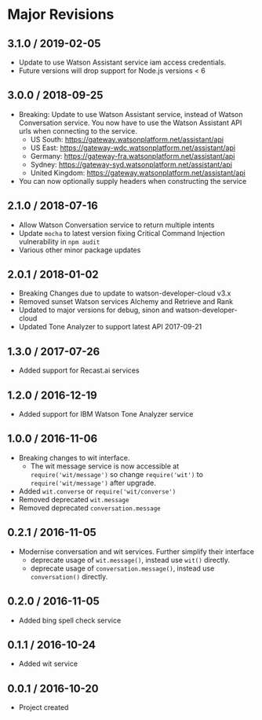 Major Revisions
===============

3.1.0 / 2019-02-05
------------------
- Update to use Watson Assistant service iam access credentials.
- Future versions will drop support for Node.js versions < 6


3.0.0 / 2018-09-25
------------------
- Breaking: Update to use Watson Assistant service, instead of Watson Conversation service.
  You now have to use the Watson Assistant API urls when connecting to the service.
  - US South: https://gateway.watsonplatform.net/assistant/api
  - US East: https://gateway-wdc.watsonplatform.net/assistant/api
  - Germany: https://gateway-fra.watsonplatform.net/assistant/api
  - Sydney: https://gateway-syd.watsonplatform.net/assistant/api
  - United Kingdom: https://gateway.watsonplatform.net/assistant/api
- You can now optionally supply headers when constructing the service


2.1.0 / 2018-07-16
------------------

- Allow Watson Conversation service to return multiple intents
- Update `mocha` to latest version fixing Critical Command Injection vulnerability in `npm audit`
- Various other minor package updates


2.0.1 / 2018-01-02
------------------

- Breaking Changes due to update to watson-developer-cloud v3.x
- Removed sunset Watson services Alchemy and Retrieve and Rank
- Updated to major versions for debug, sinon and watson-developer-cloud
- Updated Tone Analyzer to support latest API 2017-09-21


1.3.0 / 2017-07-26
------------------

- Added support for Recast.ai services


1.2.0 / 2016-12-19
------------------

- Added support for IBM Watson Tone Analyzer service


1.0.0 / 2016-11-06
------------------

- Breaking changes to wit interface. 
  - The wit message service is now accessible at `require('wit/message')` so change `require('wit')` to `require('wit/message')` after upgrade.
- Added `wit.converse` or `require('wit/converse')`
- Removed deprecated `wit.message`
- Removed deprecated `conversation.message`


0.2.1 / 2016-11-05
------------------

- Modernise conversation and wit services. Further simplify their interface
  - deprecate usage of `wit.message()`, instead use `wit()` directly.
  - deprecate usage of `conversation.message()`, instead use `conversation()` directly.


0.2.0 / 2016-11-05
------------------

-	Added bing spell check service


0.1.1 / 2016-10-24
------------------

-	Added wit service


0.0.1 / 2016-10-20
------------------

-	Project created

